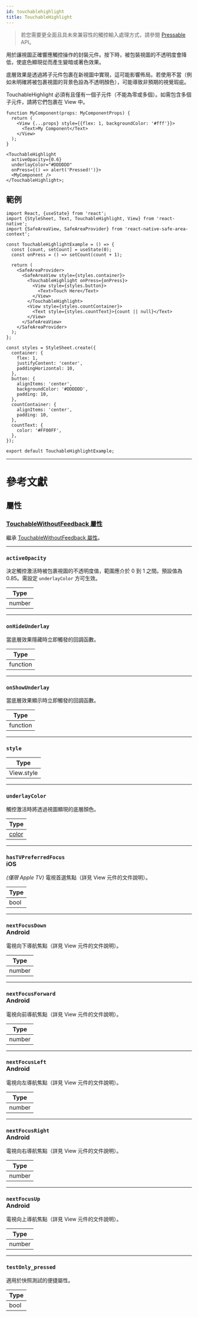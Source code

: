 ```yaml
---
id: touchablehighlight
title: TouchableHighlight
---
```


> 若您需要更全面且具未來兼容性的觸控輸入處理方式，請參閱 [Pressable](pressable.md) API。

用於讓視圖正確響應觸控操作的封裝元件。按下時，被包裝視圖的不透明度會降低，使底色顯現從而產生變暗或著色效果。

底層效果是透過將子元件包裹在新視圖中實現，這可能影響佈局。若使用不當（例如未明確將被包裹視圖的背景色設為不透明顏色），可能導致非預期的視覺瑕疵。

TouchableHighlight 必須有且僅有一個子元件（不能為零或多個）。如需包含多個子元件，請將它們包裹在 View 中。

```tsx
function MyComponent(props: MyComponentProps) {
  return (
    <View {...props} style={{flex: 1, backgroundColor: '#fff'}}>
      <Text>My Component</Text>
    </View>
  );
}

<TouchableHighlight
  activeOpacity={0.6}
  underlayColor="#DDDDDD"
  onPress={() => alert('Pressed!')}>
  <MyComponent />
</TouchableHighlight>;
```

## 範例

```SnackPlayer name=TouchableHighlight%20Example
import React, {useState} from 'react';
import {StyleSheet, Text, TouchableHighlight, View} from 'react-native';
import {SafeAreaView, SafeAreaProvider} from 'react-native-safe-area-context';

const TouchableHighlightExample = () => {
  const [count, setCount] = useState(0);
  const onPress = () => setCount(count + 1);

  return (
    <SafeAreaProvider>
      <SafeAreaView style={styles.container}>
        <TouchableHighlight onPress={onPress}>
          <View style={styles.button}>
            <Text>Touch Here</Text>
          </View>
        </TouchableHighlight>
        <View style={styles.countContainer}>
          <Text style={styles.countText}>{count || null}</Text>
        </View>
      </SafeAreaView>
    </SafeAreaProvider>
  );
};

const styles = StyleSheet.create({
  container: {
    flex: 1,
    justifyContent: 'center',
    paddingHorizontal: 10,
  },
  button: {
    alignItems: 'center',
    backgroundColor: '#DDDDDD',
    padding: 10,
  },
  countContainer: {
    alignItems: 'center',
    padding: 10,
  },
  countText: {
    color: '#FF00FF',
  },
});

export default TouchableHighlightExample;
```

---

# 參考文獻

## 屬性

### [TouchableWithoutFeedback 屬性](touchablewithoutfeedback.md#props)

繼承 [TouchableWithoutFeedback 屬性](touchablewithoutfeedback.md#props)。

---

### `activeOpacity`

決定觸控激活時被包裹視圖的不透明度值，範圍應介於 0 到 1 之間。預設值為 0.85。需設定 `underlayColor` 方可生效。

| Type   |
| ------ |
| number |

---

### `onHideUnderlay`

當底層效果隱藏時立即觸發的回調函數。

| Type     |
| -------- |
| function |

---

### `onShowUnderlay`

當底層效果顯示時立即觸發的回調函數。

| Type     |
| -------- |
| function |

---

### `style`

| Type       |
| ---------- |
| View.style |

---

### `underlayColor`

觸控激活時將透過視圖顯現的底層顏色。

| Type               |
| ------------------ |
| [color](colors.md) |

---

### `hasTVPreferredFocus` <div class="label ios">iOS</div>

_(僅限 Apple TV)_ 電視首選焦點（詳見 View 元件的文件說明）。

| Type |
| ---- |
| bool |

---

### `nextFocusDown` <div class="label android">Android</div>

電視向下導航焦點（詳見 View 元件的文件說明）。

| Type   |
| ------ |
| number |

---

### `nextFocusForward` <div class="label android">Android</div>

電視向前導航焦點（詳見 View 元件的文件說明）。

| Type   |
| ------ |
| number |

---

### `nextFocusLeft` <div class="label android">Android</div>

電視向左導航焦點（詳見 View 元件的文件說明）。

| Type   |
| ------ |
| number |

---

### `nextFocusRight` <div class="label android">Android</div>

電視向右導航焦點（詳見 View 元件的文件說明）。

| Type   |
| ------ |
| number |

---

### `nextFocusUp` <div class="label android">Android</div>

電視向上導航焦點（詳見 View 元件的文件說明）。

| Type   |
| ------ |
| number |

---

### `testOnly_pressed`

適用於快照測試的便捷屬性。

| Type |
| ---- |
| bool |